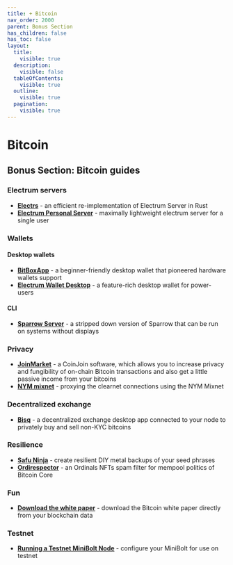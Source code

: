 ```yaml
---
title: + Bitcoin
nav_order: 2000
parent: Bonus Section
has_children: false
has_toc: false
layout:
  title:
    visible: true
  description:
    visible: false
  tableOfContents:
    visible: true
  outline:
    visible: true
  pagination:
    visible: true
---
```


# Bitcoin

## Bonus Section: Bitcoin guides

### Electrum servers

* [**Electrs**](electrs.md) - an efficient re-implementation of Electrum Server in Rust
* [**Electrum Personal Server**](electrum-personal-server.md) - maximally lightweight electrum server for a single user

### Wallets

#### Desktop wallets

* [**BitBoxApp**](bitboxapp.md) - a beginner-friendly desktop wallet that pioneered hardware wallets support
* [**Electrum Wallet Desktop**](electrum-wallet-desktop.md) - a feature-rich desktop wallet for power-users

#### CLI

* [**Sparrow Server**](sparrow-server.md) - a stripped down version of Sparrow that can be run on systems without displays

### Privacy

* [**JoinMarket**](joinmarket.md) - a CoinJoin software, which allows you to increase privacy and fungibility of on-chain Bitcoin transactions and also get a little passive income from your bitcoins
* [**NYM mixnet**](../../bonus-guides/bitcoin/nym-mixnet.md) - proxying the clearnet connections using the NYM Mixnet

### Decentralized exchange

* [**Bisq**](bisq.md) - a decentralized exchange desktop app connected to your node to privately buy and sell non-KYC bitcoins

### Resilience

* [**Safu Ninja**](safu-ninja.md) - create resilient DIY metal backups of your seed phrases
* [**Ordirespector**](ordisrespector.md) - an Ordinals NFTs spam filter for mempool politics of Bitcoin Core

### Fun

* [**Download the white paper**](white-paper.md) - download the Bitcoin white paper directly from your blockchain data

### Testnet

* [**Running a Testnet MiniBolt Node**](minibolt-on-testnet.md) - configure your MiniBolt for use on testnet
